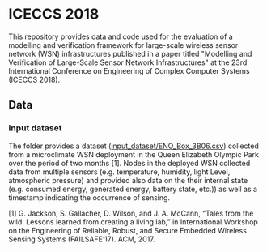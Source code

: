 # ICECCS 2018
This repository provides data and code used for the evaluation of a modelling and verification framework for large-scale wireless sensor network (WSN) infrastructures published in a paper titled "Modelling and Verification of Large-Scale Sensor Network Infrastructures" at the 23rd International Conference on Engineering of Complex Computer Systems (ICECCS 2018).

## Data

### Input dataset
The folder provides a dataset ([input_dataset/ENO_Box_3B06.csv](https://github.com/mkabac/iceccs-2018/blob/master/data/input_dataset/ENO_Box_3B06.csv)) collected from a microclimate WSN deployment in the Queen Elizabeth Olympic Park over the period of two months [1]. Nodes in the deployed WSN collected data from multiple sensors (e.g. temperature, humidity, light Level,	atmospheric pressure) and provided also data on the their internal state (e.g. consumed energy, generated energy, battery state, etc.)) as well as a timestamp indicating the occurrence of sensing.

[1] G. Jackson, S. Gallacher, D. Wilson, and J. A. McCann, “Tales from the wild: Lessons learned from creating a living lab,” in International Workshop on the Engineering of Reliable, Robust, and Secure Embedded Wireless Sensing Systems (FAILSAFE’17). ACM, 2017.
